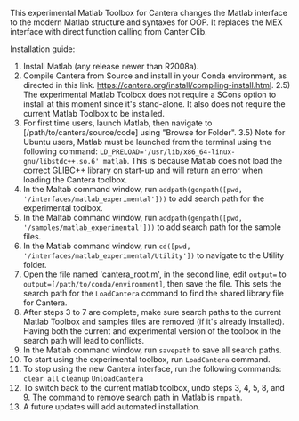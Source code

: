This experimental Matlab Toolbox for Cantera changes the Matlab interface to the modern Matlab structure and syntaxes for OOP. It replaces the MEX interface with direct function calling from Canter Clib.

Installation guide:

1) Install Matlab (any release newer than R2008a).
2) Compile Cantera from Source and install in your Conda environment, as directed in this link.
https://cantera.org/install/compiling-install.html.
2.5) The experimental Matlab Toolbox does not require a SCons option to install at this moment since it's stand-alone. It also does not require the current Matlab Toolbox to be installed.
3) For first time users, launch Matlab, then navigate to [/path/to/cantera/source/code] using "Browse for Folder".
3.5) Note for Ubuntu users, Matlab must be launched from the terminal using the following command: `LD_PRELOAD='/usr/lib/x86_64-linux-gnu/libstdc++.so.6' matlab`. This is because Matlab does not load the correct GLIBC++ library on start-up and will return an error when loading the Cantera toolbox.
4) In the Maltab command window, run `addpath(genpath([pwd, '/interfaces/matlab_experimental']))` to add search path for the experimental toolbox.
5) In the Maltab command window, run `addpath(genpath([pwd, '/samples/matlab_experimental']))` to add search path for the sample files.
6) In the Matlab command window, run `cd([pwd, '/interfaces/matlab_experimental/Utility'])`  to navigate to the Utility folder.
7) Open the file named 'cantera_root.m', in the second line, edit `output=` to `output=[/path/to/conda/environment]`, then save the file. This sets the search path for the `LoadCantera` command to find the shared library file for Cantera.
8) After steps 3 to 7 are complete, make sure search paths to the current Matlab Toolbox and samples files are removed (if it's already installed). Having both the current and experimental version of the toolbox in the search path will lead to conflicts.
9) In the Matlab command window, run `savepath` to save all search paths.
10) To start using the experimental toolbox, run `LoadCantera` command.
11) To stop using the new Cantera interface, run the following commands:
`clear all`
`cleanup`
`UnloadCantera`
11) To switch back to the current matlab toolbox, undo steps 3, 4, 5, 8, and 9. The command to remove search path in Matlab is `rmpath`.
12) A future updates will add automated installation.
